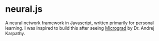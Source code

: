 # neural.js
A neural network framework in Javascript, written primarily for personal learning. I was inspired to build this after seeing [Micrograd](https://github.com/karpathy/micrograd) by Dr. Andrej Karpathy.
